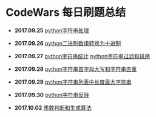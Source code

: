# CodeWars 每日刷题总结
- **2017.09.25**
[python字符串处理][1]
- **2017.09.26**
[python二进制数组转换为十进制][2]
- **2017.09.27**
[python字符串统计][3]
[python字符串过滤和排序][4]
- **2017.09.28**
[python字符串首字母大写和字符串去重][5]
- **2017.09.29**
[python字符串列表中长度最大字符串][6]
- **2017.09.30**
[python字符串反转][7]
- **2017.10.02**
[质数判断和生成算法][8]

  [1]: https://www.zybuluo.com/aloyschen/note/899598
  [2]: https://www.zybuluo.com/aloyschen/note/899615
  [3]: https://www.zybuluo.com/aloyschen/note/899632
  [4]: https://www.zybuluo.com/aloyschen/note/899895
  [5]: https://www.zybuluo.com/aloyschen/note/901785
  [6]: https://www.zybuluo.com/aloyschen/note/903080
  [7]: https://www.zybuluo.com/aloyschen/note/903517
  [8]: https://www.zybuluo.com/aloyschen/note/904764

